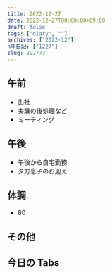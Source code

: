 ```yaml
---
title: 2022-12-27
date: 2022-12-27T00:00:00+09:00
draft: false
tags: ["diary", ""]
archives: ["2022-12"]
n年日記: ["1227"]
slug: 292773
---
```


## 午前

- 出社
- 実験の後処理など
- ミーティング

## 午後

- 午後から自宅勤務
- 夕方息子のお迎え

## 体調

- 80

## その他

## 今日の Tabs
